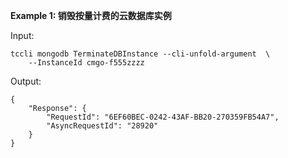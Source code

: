 **Example 1: 销毁按量计费的云数据库实例**



Input: 

```
tccli mongodb TerminateDBInstance --cli-unfold-argument  \
    --InstanceId cmgo-f555zzzz
```

Output: 
```
{
    "Response": {
        "RequestId": "6EF60BEC-0242-43AF-BB20-270359FB54A7",
        "AsyncRequestId": "28920"
    }
}
```

